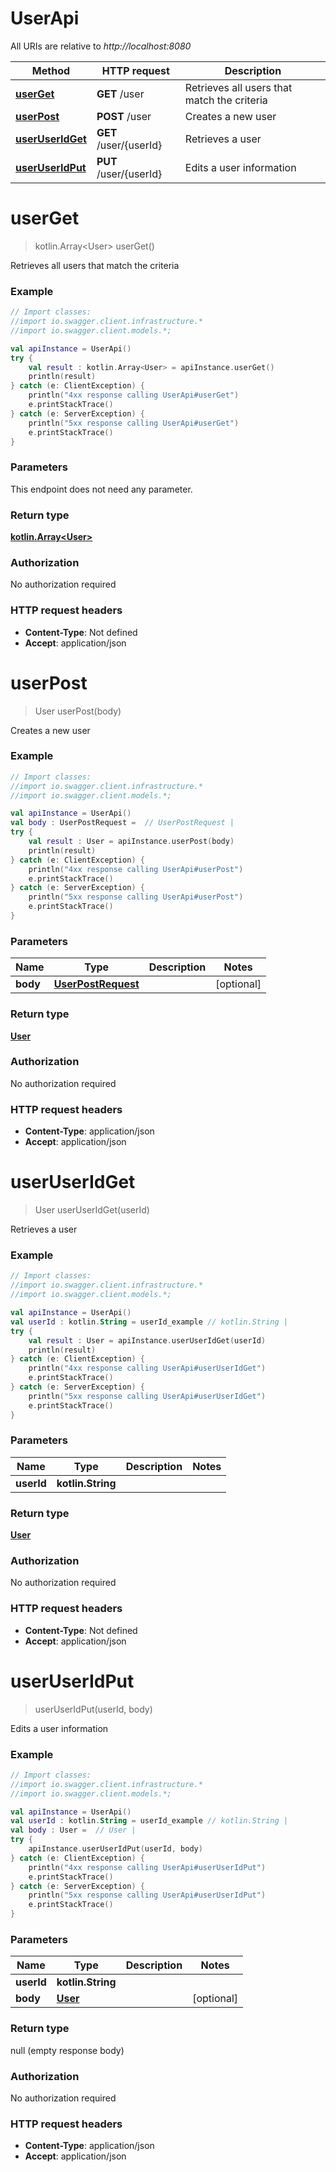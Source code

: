 # UserApi

All URIs are relative to *http://localhost:8080*

Method | HTTP request | Description
------------- | ------------- | -------------
[**userGet**](UserApi.md#userGet) | **GET** /user | Retrieves all users that match the criteria
[**userPost**](UserApi.md#userPost) | **POST** /user | Creates a new user
[**userUserIdGet**](UserApi.md#userUserIdGet) | **GET** /user/{userId} | Retrieves a user
[**userUserIdPut**](UserApi.md#userUserIdPut) | **PUT** /user/{userId} | Edits a user information

<a name="userGet"></a>
# **userGet**
> kotlin.Array&lt;User&gt; userGet()

Retrieves all users that match the criteria

### Example
```kotlin
// Import classes:
//import io.swagger.client.infrastructure.*
//import io.swagger.client.models.*;

val apiInstance = UserApi()
try {
    val result : kotlin.Array<User> = apiInstance.userGet()
    println(result)
} catch (e: ClientException) {
    println("4xx response calling UserApi#userGet")
    e.printStackTrace()
} catch (e: ServerException) {
    println("5xx response calling UserApi#userGet")
    e.printStackTrace()
}
```

### Parameters
This endpoint does not need any parameter.

### Return type

[**kotlin.Array&lt;User&gt;**](User.md)

### Authorization

No authorization required

### HTTP request headers

 - **Content-Type**: Not defined
 - **Accept**: application/json

<a name="userPost"></a>
# **userPost**
> User userPost(body)

Creates a new user

### Example
```kotlin
// Import classes:
//import io.swagger.client.infrastructure.*
//import io.swagger.client.models.*;

val apiInstance = UserApi()
val body : UserPostRequest =  // UserPostRequest | 
try {
    val result : User = apiInstance.userPost(body)
    println(result)
} catch (e: ClientException) {
    println("4xx response calling UserApi#userPost")
    e.printStackTrace()
} catch (e: ServerException) {
    println("5xx response calling UserApi#userPost")
    e.printStackTrace()
}
```

### Parameters

Name | Type | Description  | Notes
------------- | ------------- | ------------- | -------------
 **body** | [**UserPostRequest**](UserPostRequest.md)|  | [optional]

### Return type

[**User**](User.md)

### Authorization

No authorization required

### HTTP request headers

 - **Content-Type**: application/json
 - **Accept**: application/json

<a name="userUserIdGet"></a>
# **userUserIdGet**
> User userUserIdGet(userId)

Retrieves a user

### Example
```kotlin
// Import classes:
//import io.swagger.client.infrastructure.*
//import io.swagger.client.models.*;

val apiInstance = UserApi()
val userId : kotlin.String = userId_example // kotlin.String | 
try {
    val result : User = apiInstance.userUserIdGet(userId)
    println(result)
} catch (e: ClientException) {
    println("4xx response calling UserApi#userUserIdGet")
    e.printStackTrace()
} catch (e: ServerException) {
    println("5xx response calling UserApi#userUserIdGet")
    e.printStackTrace()
}
```

### Parameters

Name | Type | Description  | Notes
------------- | ------------- | ------------- | -------------
 **userId** | **kotlin.String**|  |

### Return type

[**User**](User.md)

### Authorization

No authorization required

### HTTP request headers

 - **Content-Type**: Not defined
 - **Accept**: application/json

<a name="userUserIdPut"></a>
# **userUserIdPut**
> userUserIdPut(userId, body)

Edits a user information

### Example
```kotlin
// Import classes:
//import io.swagger.client.infrastructure.*
//import io.swagger.client.models.*;

val apiInstance = UserApi()
val userId : kotlin.String = userId_example // kotlin.String | 
val body : User =  // User | 
try {
    apiInstance.userUserIdPut(userId, body)
} catch (e: ClientException) {
    println("4xx response calling UserApi#userUserIdPut")
    e.printStackTrace()
} catch (e: ServerException) {
    println("5xx response calling UserApi#userUserIdPut")
    e.printStackTrace()
}
```

### Parameters

Name | Type | Description  | Notes
------------- | ------------- | ------------- | -------------
 **userId** | **kotlin.String**|  |
 **body** | [**User**](User.md)|  | [optional]

### Return type

null (empty response body)

### Authorization

No authorization required

### HTTP request headers

 - **Content-Type**: application/json
 - **Accept**: application/json

